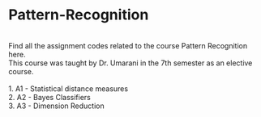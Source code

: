 # Pattern-Recognition
<br>
Find all the assignment codes related to the course Pattern Recognition here. <br>
This course was taught by Dr. Umarani in the 7th semester as an elective course. <br> <br>
1. A1 - Statistical distance measures <br>
2. A2 - Bayes Classifiers <br>
3. A3 - Dimension Reduction <br>
